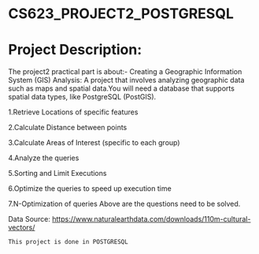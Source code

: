 # CS623_PROJECT2_POSTGRESQL

# Project Description:

The project2 practical part is about:- Creating a Geographic Information System (GIS) Analysis: A project that involves analyzing geographic data such as maps and spatial data.You will need a database that supports spatial data types, like PostgreSQL (PostGIS).

1.Retrieve Locations of specific features

2.Calculate Distance between points

3.Calculate Areas of Interest (specific to each group)

4.Analyze the queries

5.Sorting and Limit Executions

6.Optimize the queries to speed up execution time

7.N-Optimization of queries Above are the questions need to be solved.

Data Source: https://www.naturalearthdata.com/downloads/110m-cultural-vectors/

```bash
This project is done in POSTGRESQL
```


